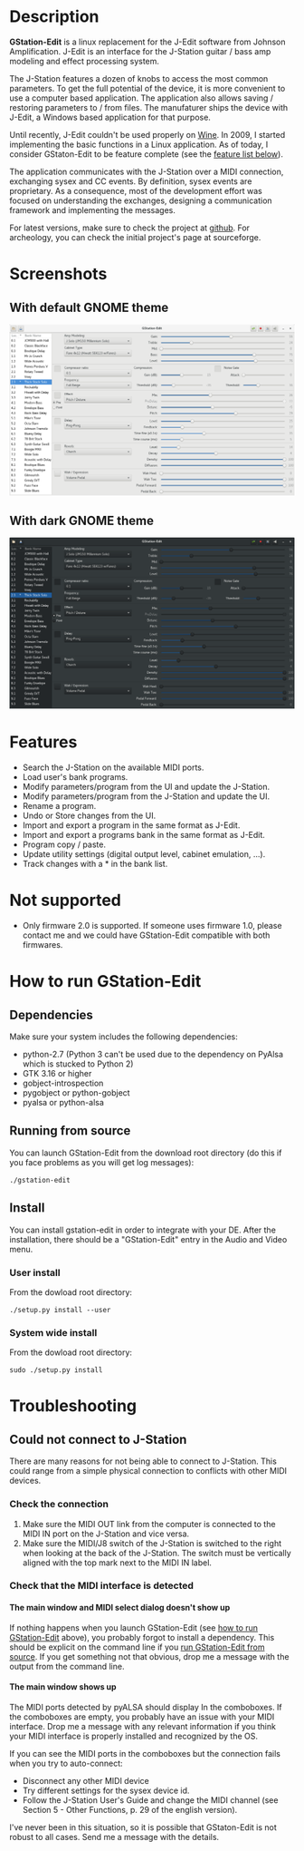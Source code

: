 # Description
**GStation-Edit** is a linux replacement for the J-Edit software from Johnson
Amplification. J-Edit is an interface for the J-Station guitar / bass amp
modeling and effect processing system.

The J-Station features a dozen of knobs to access the most common parameters.
To get the full potential of the device, it is more convenient to use a computer
based application. The application also allows saving / restoring parameters
to / from files. The manufaturer ships the device with J-Edit, a Windows based
application for that purpose.

Until recently, J-Edit couldn't be used properly on
[Wine](https://www.winehq.org/). In 2009, I started implementing the basic
functions in a Linux application. As of today, I consider GStaton-Edit to be
feature complete (see the [feature list below](#features)).

The application communicates with the J-Station over a MIDI connection,
exchanging sysex and CC events. By definition, sysex events are proprietary.
As a consequence, most of the development effort was focused on understanding the
exchanges, designing a communication framework and implementing the messages.

For latest versions, make sure to check the project at
[github](https://github.com/fengalin/gstation-edit). For archeology, you can
check the initial project's page at sourceforge.


# Screenshots
## With default GNOME theme
![Default theme](assets/gstation-edit_default-theme.png)
<br/>
## With dark GNOME theme
![Dark theme](assets/gstation-edit_dark-theme.png)


# <a name='features'></a>Features
- Search the J-Station on the available MIDI ports.
- Load user's bank programs.
- Modify parameters/program from the UI and update the J-Station.
- Modify parameters/program from the J-Station and update the UI.
- Rename a program.
- Undo or Store changes from the UI.
- Import and export a program in the same format as J-Edit.
- Import and export a programs bank in the same format as J-Edit.
- Program copy / paste.
- Update utility settings (digital output level, cabinet emulation, ...).
- Track changes with a * in the bank list.


# Not supported
- Only firmware 2.0 is supported. If someone uses firmware 1.0, please contact
me and we could have GStation-Edit compatible with both firmwares.


# <a name='how_to_run'></a>How to run GStation-Edit
## Dependencies
Make sure your system includes the following dependencies:
- python-2.7 (Python 3 can't be used due to the dependency on PyAlsa which
is stucked to Python 2)
- GTK 3.16 or higher
- gobject-introspection
- pygobject or python-gobject
- pyalsa or python-alsa

## <a name='running_from_source'></a>Running from source
You can launch GStation-Edit from the download root directory (do this if you
face problems as you will get log messages):
```
./gstation-edit
```


## Install
You can install gstation-edit in order to integrate with your DE.
After the installation, there should be a "GStation-Edit" entry in
the Audio and Video menu.
### User install
From the dowload root directory:
```
./setup.py install --user
```

### System wide install
From the dowload root directory:
```
sudo ./setup.py install
```

# Troubleshooting
## Could not connect to J-Station
There are many reasons for not being able to connect to J-Station. 
This could range from a simple physical connection to conflicts
with other MIDI devices.

### Check the connection
1. Make sure the MIDI OUT link from the computer is connected to
the MIDI IN port on the J-Station and vice versa.
2. Make sure the MIDI/J8 switch of the J-Station is switched to
the right when looking at the back of the J-Station. The switch must
be vertically aligned with the top mark next to the MIDI IN label.

### Check that the MIDI interface is detected

#### The main window and MIDI select dialog doesn't show up
If nothing happens when you launch GStation-Edit (see [how to run
GStation-Edit](how_to_run) above), you probably forgot to install a dependency.
This should be explicit on the command line if you [run GStation-Edit
from source](#running_from_source).
If you get something not that obvious, drop me a message with the output from
the command line.

#### The main window shows up
The MIDI ports detected by pyALSA should display In the comboboxes.
If the comboboxes are empty, you probably have an issue with your MIDI interface.
Drop me a message with any relevant information if you think your MIDI interface
is properly installed and recognized by the OS.

If you can see the MIDI ports in the comboboxes but the connection fails when
you try to auto-connect:
- Disconnect any other MIDI device
- Try different settings for the sysex device id.
- Follow the J-Station User's Guide and change the MIDI channel (see Section 5 -
Other Functions, p. 29 of the english version).

I've never been in this situation, so it is possible that GStaton-Edit is not
robust to all cases. Send me a message with the details.
